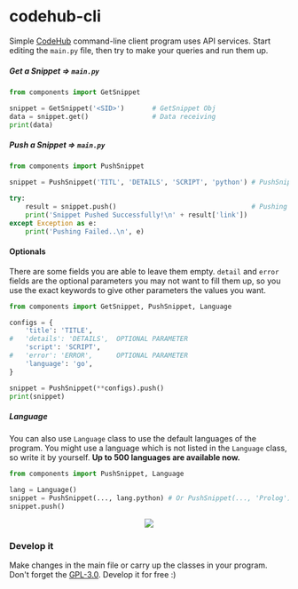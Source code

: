# codehub-cli
Simple [CodeHub](https://github.com/lnxpy/codehub) command-line client program uses API services. Start editing the `main.py` file, then try to make your queries and run them up.

##### Get a Snippet ⇒ `main.py`
```python
from components import GetSnippet

snippet = GetSnippet('<SID>')       # GetSnippet Obj
data = snippet.get()                # Data receiving
print(data)
```

##### Push a Snippet ⇒ `main.py`
```python
from components import PushSnippet

snippet = PushSnippet('TITL', 'DETAILS', 'SCRIPT', 'python') # PushSnippet Obj

try:
    result = snippet.push()                                  # Pushing process
    print('Snippet Pushed Successfully!\n' + result['link'])
except Exception as e:
    print('Pushing Failed..\n', e)
```

#### Optionals
There are some fields you are able to leave them empty. `detail` and `error` fields are the optional parameters you may not want to fill them up, so you use the exact keywords to give other parameters the values you want.
```python
from components import GetSnippet, PushSnippet, Language

configs = {
    'title': 'TITLE',
#   'details': 'DETAILS',  OPTIONAL PARAMETER
    'script': 'SCRIPT',
#   'error': 'ERROR',      OPTIONAL PARAMETER
    'language': 'go',
}

snippet = PushSnippet(**configs).push()
print(snippet)
```
##### Language
You can also use `Language` class to use the default languages of the program. You might use a language which is not listed in the `Language` class, so write it by yourself. **Up to 500 languages are available now.**
```python
from components import PushSnippet, Language

lang = Language()
snippet = PushSnippet(..., lang.python) # Or PushSnippet(..., 'Prolog')
snippet.push()
```
<p align="center">
    <img src="https://github.com/lnxpy/CodeHub-cli/blob/master/git_components/lang.png">
</p>

### Develop it
Make changes in the main file or carry up the classes in your program. Don't forget the [GPL-3.0](https://github.com/lnxpy/codehub-cli/blob/master/LICENSE). Develop it for free :)
